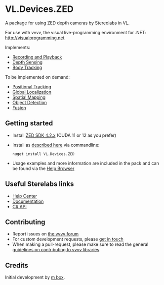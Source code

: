 # VL.Devices.ZED
A package for using ZED depth cameras by [Stereolabs](https://www.stereolabs.com/) in VL.

For use with vvvv, the visual live-programming environment for .NET: http://visualprogramming.net

Implements:
* [Recording and Playback](https://www.stereolabs.com/docs/video/recording)
* [Depth Sensing](https://www.stereolabs.com/docs/depth-sensing)
* [Body Tracking](https://www.stereolabs.com/docs/body-tracking)

To be implemented on demand:
* [Positional Tracking](https://www.stereolabs.com/docs/positional-tracking)
* [Global Localization](https://www.stereolabs.com/docs/global-localization)
* [Spatial Mapping](https://www.stereolabs.com/docs/spatial-mapping)
* [Object Detection](https://www.stereolabs.com/docs/object-detection)
* [Fusion](https://www.stereolabs.com/docs/fusion/overview)

## Getting started
- Install [ZED SDK 4.2.x](https://www.stereolabs.com/developers/release/) (CUDA 11 or 12 as you prefer)
- Install as [described here](https://thegraybook.vvvv.org/reference/hde/managing-nugets.html) via commandline:

    `nuget install VL.Devices.ZED`

- Usage examples and more information are included in the pack and can be found via the [Help Browser](https://thegraybook.vvvv.org/reference/hde/findinghelp.html)

## Useful Sterelabs links
- [Help Center](https://support.stereolabs.com/hc/en-us)
- [Documentation](https://www.stereolabs.com/docs)
- [C# API](https://www.stereolabs.com/docs/api/csharp)

## Contributing
- Report issues on [the vvvv forum](https://discourse.vvvv.org/c/vvvv-gamma/28)
- For custom development requests, please [get in touch](mailto:devvvvs@vvvv.org)
- When making a pull-request, please make sure to read the general [guidelines on contributing to vvvv libraries](https://thegraybook.vvvv.org/reference/extending/contributing.html)

## Credits
Initial development by [m box](https://github.com/m-box-de).
